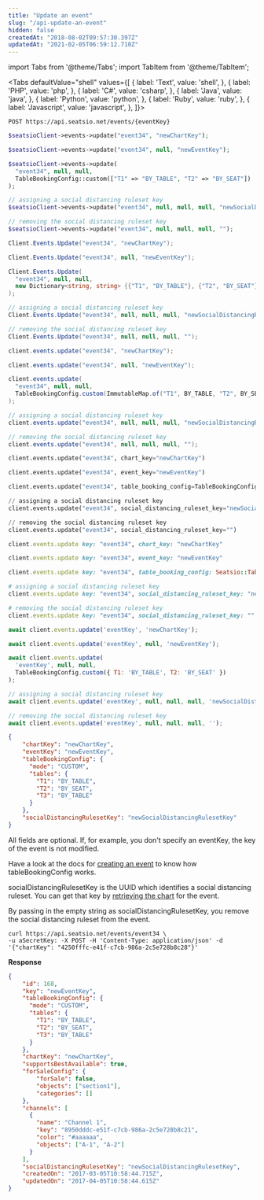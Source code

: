 ```yaml
---
title: "Update an event"
slug: "/api-update-an-event"
hidden: false
createdAt: "2018-08-02T09:57:30.397Z"
updatedAt: "2021-02-05T06:59:12.710Z"
---
```


import Tabs from '@theme/Tabs';
import TabItem from '@theme/TabItem';




<Tabs 
  defaultValue="shell"
  values={[
{ label: 'Text', value: 'shell', },
{ label: 'PHP', value: 'php', },
{ label: 'C#', value: 'csharp', },
{ label: 'Java', value: 'java', },
{ label: 'Python', value: 'python', },
{ label: 'Ruby', value: 'ruby', },
{ label: 'Javascript', value: 'javascript', },
]}>
<TabItem value='shell'>

```shell
POST https://api.seatsio.net/events/{eventKey}
```

</TabItem>
<TabItem value='php'>

```php
$seatsioClient->events->update("event34", "newChartKey");

$seatsioClient->events->update("event34", null, "newEventKey");

$seatsioClient->events->update(
  "event34", null, null,
  TableBookingConfig::custom(["T1" => "BY_TABLE", "T2" => "BY_SEAT"])
);

// assigning a social distancing ruleset key
$seatsioClient->events->update("event34", null, null, null, "newSocialDistancingRulesetKey");

// removing the social distancing ruleset key
$seatsioClient->events->update("event34", null, null, null, "");
```

</TabItem>
<TabItem value='csharp'>

```csharp
Client.Events.Update("event34", "newChartKey");

Client.Events.Update("event34", null, "newEventKey");

Client.Events.Update(
  "event34", null, null,
  new Dictionary<string, string> {{"T1", "BY_TABLE"}, {"T2", "BY_SEAT"}}
);

// assigning a social distancing ruleset key
Client.Events.Update("event34", null, null, null, "newSocialDistancingRulesetKey");

// removing the social distancing ruleset key
Client.Events.Update("event34", null, null, null, "");
```

</TabItem>
<TabItem value='java'>

```java
client.events.update("event34", "newChartKey");

client.events.update("event34", null, "newEventKey");

client.events.update(
  "event34", null, null,
  TableBookingConfig.custom(ImmutableMap.of("T1", BY_TABLE, "T2", BY_SEAT))
);

// assigning a social distancing ruleset key
client.events.update("event34", null, null, null, "newSocialDistancingRulesetKey");

// removing the social distancing ruleset key
client.events.update("event34", null, null, null, "");
```

</TabItem>
<TabItem value='python'>

```python
client.events.update("event34", chart_key="newChartKey")

client.events.update("event34", event_key="newEventKey")

client.events.update("event34", table_booking_config=TableBookingConfig.custom({"T1": "BY_TABLE", "T2": "BY_SEAT"}))

// assigning a social distancing ruleset key
client.events.update("event34", social_distancing_ruleset_key="newSocialDistancingRulesetKey")

// removing the social distancing ruleset key
client.events.update("event34", social_distancing_ruleset_key="")
```

</TabItem>
<TabItem value='ruby'>

```ruby
client.events.update key: "event34", chart_key: "newChartKey"

client.events.update key: "event34", event_key: "newEventKey"

client.events.update key: "event34", table_booking_config: Seatsio::TableBookingConfig::custom({'T1' => 'BY_TABLE', 'T2' => 'BY_SEAT'})

# assigning a social distancing ruleset key
client.events.update key: "event34", social_distancing_ruleset_key: "newSocialDistancingRulesetKey"

# removing the social distancing ruleset key
client.events.update key: "event34", social_distancing_ruleset_key: ""
```

</TabItem>
<TabItem value='javascript'>

```javascript
await client.events.update('eventKey', 'newChartKey');

await client.events.update('eventKey', null, 'newEventKey');

await client.events.update(
  'eventKey', null, null,
  TableBookingConfig.custom({ T1: 'BY_TABLE', T2: 'BY_SEAT' })
);

// assigning a social distancing ruleset key
await client.events.update('eventKey', null, null, null, 'newSocialDistancingRulesetKey');

// removing the social distancing ruleset key
await client.events.update('eventKey', null, null, null, '');
```

</TabItem>
</Tabs>





```json
{
    "chartKey": "newChartKey",
    "eventKey": "newEventKey",
    "tableBookingConfig": {
      "mode": "CUSTOM",
      "tables": {
      	"T1": "BY_TABLE",
      	"T2": "BY_SEAT",
      	"T3": "BY_TABLE"
      }
    },
    "socialDistancingRulesetKey": "newSocialDistancingRulesetKey"
}
```

All fields are optional. If, for example, you don't specify an eventKey, the key of the event is not modified.

Have a look at the docs for [creating an event](/docs/api-create-an-event) to know how tableBookingConfig works.

socialDistancingRulesetKey is the UUID which identifies a social distancing ruleset. You can get that key by [retrieving the chart](/docs/api-retrieve-a-chart) for the event.

By passing in the empty string as socialDistancingRulesetKey, you remove the social distancing ruleset from the event.

```shell
curl https://api.seatsio.net/events/event34 \
-u aSecretKey: -X POST -H 'Content-Type: application/json' -d '{"chartKey": "4250fffc-e41f-c7cb-986a-2c5e728b8c28"}'
```


**Response**

```json
{
    "id": 168,
    "key": "newEventKey",
    "tableBookingConfig": {
      "mode": "CUSTOM",
      "tables": {
      	"T1": "BY_TABLE",
      	"T2": "BY_SEAT",
      	"T3": "BY_TABLE"
      }
    },
    "chartKey": "newChartKey",
    "supportsBestAvailable": true,
    "forSaleConfig": {
        "forSale": false,
        "objects": ["section1"],
        "categories": []
    },
    "channels": [
      {
        "name": "Channel 1",
        "key": "8950dddc-e51f-c7cb-986a-2c5e728b8c21",
        "color": "#aaaaaa",
        "objects": ["A-1", "A-2"]
      }
    ],
    "socialDistancingRulesetKey": "newSocialDistancingRulesetKey",
    "createdOn": "2017-03-05T10:58:44.715Z",
    "updatedOn": "2017-04-05T10:58:44.615Z"
}

```

